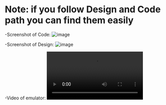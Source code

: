 # Note: if you follow Design and Code path you can find them easily

-Screenshot of Code:
![image](https://user-images.githubusercontent.com/101103934/159054761-08531274-8952-4e5c-b3dc-121f8555e366.png)

-Screenshot of Design:
![image](https://user-images.githubusercontent.com/101103934/159054923-21038a69-7d7d-4246-82b4-20c48ec32793.png)

-Video of emulator:
![Watch the video](https://user-images.githubusercontent.com/101103934/159056526-b358ffa0-8fa2-4c29-a944-e36107b60241.mp4)
